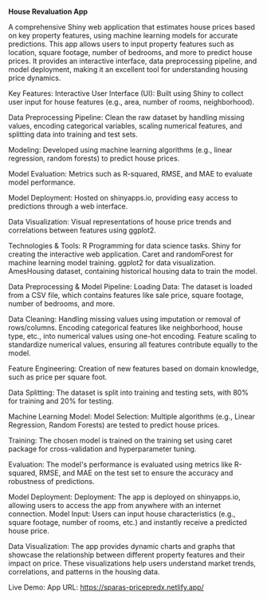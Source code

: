 <B>House Revaluation App</B>

A comprehensive Shiny web application that estimates house prices based on key property features, using machine learning models for accurate predictions.
This app allows users to input property features such as location, square footage, number of bedrooms, and more to predict house prices.
It provides an interactive interface, data preprocessing pipeline, and model deployment, making it an excellent tool for understanding housing price dynamics. 

Key Features: Interactive User Interface (UI): Built using Shiny to collect user input for house features (e.g., area, number of rooms, neighborhood). 

Data Preprocessing Pipeline: Clean the raw dataset by handling missing values, encoding categorical variables, scaling numerical features, and splitting data into training and test sets. 

Modeling: Developed using machine learning algorithms (e.g., linear regression, random forests) to predict house prices. 

Model Evaluation: Metrics such as R-squared, RMSE, and MAE to evaluate model performance. 

Model Deployment: Hosted on shinyapps.io, providing easy access to predictions through a web interface. 

Data Visualization: Visual representations of house price trends and correlations between features using ggplot2.


Technologies & Tools: R Programming for data science tasks. Shiny for creating the interactive web application.
Caret and randomForest for machine learning model training. ggplot2 for data visualization. AmesHousing dataset, containing historical housing data to train the model.

Data Preprocessing & Model Pipeline: Loading Data: The dataset is loaded from a CSV file, which contains features like sale price, square footage, number of bedrooms, and more.

Data Cleaning: Handling missing values using imputation or removal of rows/columns. Encoding categorical features like neighborhood, house type, etc., into numerical values using one-hot encoding. Feature scaling to standardize numerical values, ensuring all features contribute equally to the model. 

Feature Engineering: Creation of new features based on domain knowledge, such as price per square foot. 

Data Splitting: The dataset is split into training and testing sets, with 80% for training and 20% for testing.



Machine Learning Model: Model Selection: Multiple algorithms (e.g., Linear Regression, Random Forests) are tested to predict house prices.

Training: The chosen model is trained on the training set using caret package for cross-validation and hyperparameter tuning.

Evaluation: The model's performance is evaluated using metrics like R-squared, RMSE, and MAE on the test set to ensure the accuracy and robustness of predictions.


Model Deployment: Deployment: The app is deployed on shinyapps.io, allowing users to access the app from anywhere with an internet connection. Model Input: Users can input house characteristics (e.g., square footage, number of rooms, etc.) and instantly receive a predicted house price.


Data Visualization: The app provides dynamic charts and graphs that showcase the relationship between different property features and their impact on price.
These visualizations help users understand market trends, correlations, and patterns in the housing data.

Live Demo: App URL: https://sparas-pricepredx.netlify.app/
